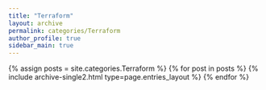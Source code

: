 ```yaml
---
title: "Terraform"
layout: archive
permalink: categories/Terraform
author_profile: true
sidebar_main: true
---
```


{% assign posts = site.categories.Terraform %}
{% for post in posts %} 
    {% include archive-single2.html type=page.entries_layout %}
{% endfor %}
